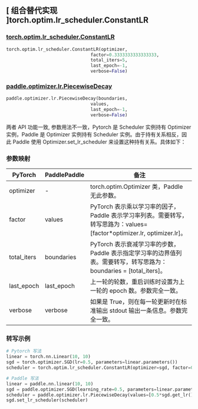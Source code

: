 ## [ 组合替代实现 ]torch.optim.lr_scheduler.ConstantLR

### [torch.optim.lr_scheduler.ConstantLR](https://pytorch.org/docs/stable/generated/torch.optim.lr_scheduler.ConstantLR.html)

```python
torch.optim.lr_scheduler.ConstantLR(optimizer,
                                factor=0.3333333333333333,
                                total_iters=5,
                                last_epoch=-1,
                                verbose=False)
```

### [paddle.optimizer.lr.PiecewiseDecay](https://www.paddlepaddle.org.cn/documentation/docs/zh/api/paddle/optimizer/lr/PiecewiseDecay_cn.html)

```python
paddle.optimizer.lr.PiecewiseDecay(boundaries,
                                values,
                                last_epoch=-1,
                                verbose=False)
```

两者 API 功能一致, 参数用法不一致，Pytorch 是 Scheduler 实例持有 Optimizer 实例，Paddle 是 Optimizer 实例持有 Scheduler 实例。由于持有关系相反，因此 Paddle 使用 Optimizer.set_lr_scheduler 来设置这种持有关系。具体如下：

### 参数映射

| PyTorch | PaddlePaddle | 备注                                                                                       |
| ------- | ------------ | ------------------------------------------------------------------------------------------ |
| optimizer     | -       | torch.optim.Optimizer 类，Paddle 无此参数。 |
| factor     | values       | PyTorch 表示乘以学习率的因子，Paddle 表示学习率列表。需要转写，转写思路为：values=[factor*optimizer.lr, optimizer.lr]。         |
| total_iters     | boundaries      | PyTorch 表示衰减学习率的步数，Paddle 表示指定学习率的边界值列表。需要转写，转写思路为：boundaries = [total_iters]。             |
| last_epoch     | last_epoch       | 上一轮的轮数，重启训练时设置为上一轮的 epoch 数。参数完全一致。       |
| verbose     | verbose       | 如果是 True，则在每一轮更新时在标准输出 stdout 输出一条信息。参数完全一致。  |

### 转写示例
```python
# Pytorch 写法
linear = torch.nn.Linear(10, 10)
sgd = torch.optimizer.SGD(lr=0.5, parameters=linear.parameters())
scheduler = torch.optim.lr_scheduler.ConstantLR(optimizer=sgd, factor=0.5, total_iters=3)

# Paddle 写法
linear = paddle.nn.linear(10, 10)
sgd = paddle.optimizer.SGD(learning_rate=0.5, parameters=linear.parameters())
scheduler = paddle.optimizer.lr.PiecewiseDecay(values=[0.5*sgd.get_lr(), sgd.get_lr()], boundaries=[3])
sgd.set_lr_scheduler(scheduler)
```
